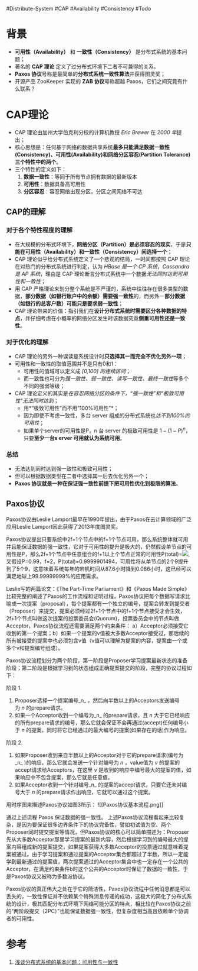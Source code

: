 #Distribute-System #CAP #Availability #Consistency #Todo 

# 背景
- **可用性（Availability）** 和 **一致性（Consistency）** 是分布式系统的基本问题；
- 著名的 **CAP 理论** 定义了过分布式环境下二者不可兼得的关系。
- **Paxos 协议**号称是最简单的**分布式系统一致性算法**并获得图灵奖；
- 开源产品 ZooKeeper 实现的 **ZAB 协议**号称超越 Paxos，它们之间究竟有什么联系？

# CAP理论
- CAP 理论由加州大学伯克利分校的计算机教授 *Eric Brewer* 在 *2000 年*提出；
- 核心思想是：任何基于网络的数据共享系统**最多只能满足数据一致性(Consistency)、可用性(Availability)和网络分区容忍(Partition Tolerance)三个特性中的两个**。
- 三个特性的定义如下：
	1.   **数据一致性**：等同于所有节点拥有数据的最新版本
	2.   **可用性**：数据具备高可用性
	3.   **分区容忍**：容忍网络出现分区，分区之间网络不可达

## CAP的理解
### 对于各个特性程度的理解
- 在大规模的分布式环境下，**网络分区（Partition）是必须容忍的现实**，于是**只能在可用性（Availability）和一致性（Consistency）间选择一个**；
- CAP 理论似乎给分布式系统定义了一个悲观的结局，一时间都按照 CAP 理论在对热门的分布式系统进行判定，认为 *HBase 是一个 CP 系统*，*Cassandra 是 AP 系统*，理由是 CAP 理论断言分布式系统中一个数据*无法同时达到可用性和一致性*；
- 用 CAP 严格理论来划分整个系统是不严谨的，系统中往往存在很多类型的数据，**部分数据（如银行账户中的余额）需要强一致性**的，而另外一**部分数据（如银行的总客户数）可能只是要求弱一致性**；
- CAP 理论带来的价值：指引我们在**设计分布式系统时需要区分各种数据的特点**，并仔细考虑在小概率的网络分区发生时该数据究竟**侧重可用性还是一致性**。

### 对于优化的理解
- CAP 理论的另外一种误读是系统设计时**只选择其一而完全不优化另外一项**；
- 可用性和一致性的取值范围并不是只有0和1：
	- 可用性的值域可以定义成 *[0,100] 的连续区间*；
	- 而一致性也可分为*强一致性、弱一致性、读写一致性、最终一致性*等多个不同的强弱等级；
- CAP 理论定义的其实是*在容忍网络分区的条件下，“强一致性”和“极致可用性”无法同时达到*；
	- 用*“极致可用性”而不用“100%可用性”*；
	- 因为即使不考虑一致性，多台 server 组成的分布式系统也*达不到100%的可用性*；
	- 如果单个server的可用性是P，n 台 server 的极致可用性是 $1-(1-P)^{n}$，只要**至少一台s erver 可用就认为系统可用**。

### 总结
- 无法达到同时达到强一致性和极致可用性；
- 但可以根据数据类型在二者中选择其一后去优化另外一个；
- **Paxos 协议就是一种在保证强一致性前提下把可用性优化到极限的算法**。


## Paxos协议

Paxos协议由Leslie Lamport最早在1990年提出，由于Paxos在云计算领域的广泛应用Leslie Lamport因此获得了2013年度图灵奖。

Paxos协议提出只要系统中2f+1个节点中的f+1个节点可用，那么系统整体就可用并且能保证数据的强一致性，它对于可用性的提升是极大的，仍然假设单节点的可用性是P，那么2f+1个节点中任意组合的f+1以上个节点正常的可用性P(total)=![](http://img1.tbcdn.cn/L1/461/1/d8f33a62f83c661dc33b354779cdd03481d4a66e),又假设P=0.99，f=2，P(total)=0.9999901494，可用性将从单节点的2个9提升到了5个9，这意味着系统每年的宕机时间从87.6小时降到0.086小时，这已经可以满足地球上99.99999999%的应用需求。

Leslie写的两篇论文：《The Part-Time Parliament》和《Paxos Made Simple》比较完整的阐述了Paxos的工作流程和证明过程，Paxos协议把每个数据写请求比喻成一次提案（proposal），每个提案都有一个独立的编号，提案会转发到提交者（Proposer）来提交，提案必须经过2f+1个节点中的f+1个节点接受才会生效，2f+1个节点叫做这次提案的投票委员会(Quorum)，投票委员会中的节点叫做Acceptor，Paxos协议流程还需要满足两个约束条件： a）Acceptor必须接受它收到的第一个提案；b）如果一个提案的v值被大多数Acceptor接受过，那后续的所有被接受的提案中也必须包含v值（v值可以理解为提案的内容，提案由一个或多个v和提案编号组成）。

Paxos协议流程划分为两个阶段，第一阶段是Proposer学习提案最新状态的准备阶段；第二阶段是根据学习到的状态组成正确提案提交的阶段，完整的协议过程如下：

阶段 1.

1.  Proposer选择一个提案编号_n_ ，然后向半数以上的Acceptors发送编号为 _n_ 的prepare请求。
2.  如果一个Acceptor收到一个编号为_n_ 的prepare请求，且 _n_ 大于它已经响应的所有prepare请求的编号，那么它就会保证不会再通过(accept)任何编号小于 _n_ 的提案，同时将它已经通过的最大编号的提案(如果存在的话)作为响应。 

阶段 2.

1.  如果Proposer收到来自半数以上的Acceptor对于它的prepare请求(编号为_n_ )的响应，那么它就会发送一个针对编号为 _n_ ，value值为 _v_ 的提案的accept请求给Acceptors，在这里 _v_ 是收到的响应中编号最大的提案的值，如果响应中不包含提案，那么它就是任意值。
2.  如果Acceptor收到一个针对编号_n_ 的提案的accept请求，只要它还未对编号大于 _n_ 的prepare请求作出响应，它就可以通过这个提案。

用时序图来描述Paxos协议如图3所示：
![[Paxos协议基本流程.png]]

通过上述流程 Paxos 保证数据的强一致性。
上述Paxos协议流程看起来比较复杂，是因为要保证很多边界条件下的协议完备性，譬如初试值为空、两个Proposer同时提交提案等情况，但Paxos协议的核心可以简单描述为：Proposer先从大多数Acceptor那里学习提案的最新内容，然后根据学习到的编号最大的提案内容组成新的提案提交，如果提案获得大多数Acceptor的投票通过就意味着提案被通过。由于学习提案和通过提案的Acceptor集合都超过了半数，所以一定能学到最新通过的提案值，两次提案通过的Acceptor集合中也一定存在一个公共的Acceptor，在满足约束条件b时这个公共的Acceptor时保证了数据的一致性，于是Paxos协议又被称为多数派协议。

Paxos协议的真正伟大之处在于它的简洁性，Paxos协议流程中任何消息都是可以丢失的，一致性保证并不依赖某个特殊消息传递的成功，这极大的简化了分布式系统的设计，极其匹配分布式环境下网络可能分区的特点，相比较在Paxos协议之前的“两阶段提交（2PC）”也能保证数据强一致性，但复杂度相当高且依赖单个协调者的可用性。


# 参考
1. [浅谈分布式系统的基本问题：可用性与一致性](https://blog.csdn.net/weixin_40911543/article/details/87921082)